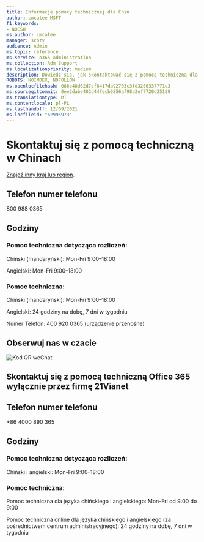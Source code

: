 ```yaml
---
title: Informacje pomocy technicznej dla Chin
author: cmcatee-MSFT
f1.keywords:
- NOCSH
ms.author: cmcatee
manager: scotv
audience: Admin
ms.topic: reference
ms.service: o365-administration
ms.collection: Adm_Support
ms.localizationpriority: medium
description: Dowiedz się, jak skontaktować się z pomocą techniczną dla swojego kraju lub regionu.
ROBOTS: NOINDEX, NOFOLLOW
ms.openlocfilehash: 080e48d62d7ef6417da92703c3fd3266337771e3
ms.sourcegitcommit: 0ee2dabe402d44fecb6856af98a2ef7720d25189
ms.translationtype: MT
ms.contentlocale: pl-PL
ms.lasthandoff: 12/09/2021
ms.locfileid: "62995973"
---
```

# <a name="contact-support-for-china"></a>Skontaktuj się z pomocą techniczną w Chinach

[Znajdź inny kraj lub region](../get-help-support.md).

## <a name="phone-number"></a>Telefon numer telefonu
800 988 0365

## <a name="hours"></a>Godziny
### <a name="billing-support"></a>Pomoc techniczna dotycząca rozliczeń:

Chiński (mandaryński): Mon-Fri 9:00–18:00

Angielski: Mon-Fri 9:00–18:00

### <a name="technical-support"></a>Pomoc techniczna:

Chiński (mandaryński): Mon-Fri 9:00–18:00

Angielski: 24 godziny na dobę, 7 dni w tygodniu

Numer Telefon: 400 920 0365 (urządzenie przenośne)

## <a name="follow-us-on-wechat"></a>Obserwuj nas w czacie
![Kod QR weChat.](../../media/4d8fe09c-1a11-4cd8-be4c-75add8dccddd.jpg)

## <a name="contact-support-for-office-365-operated-by-21vianet-only"></a>Skontaktuj się z pomocą techniczną Office 365 wyłącznie przez firmę 21Vianet
## <a name="phone-number"></a>Telefon numer telefonu
+86 4000 890 365

## <a name="hours"></a>Godziny
### <a name="billing-support"></a>Pomoc techniczna dotycząca rozliczeń:

Chiński i angielski: Mon-Fri 9:00–18:00

### <a name="technical-support"></a>Pomoc techniczna:

Pomoc techniczna dla języka chińskiego i angielskiego: Mon-Fri od 9:00 do 9:00

Pomoc techniczna online dla języka chińskiego i angielskiego (za pośrednictwem centrum administracyjnego): 24 godziny na dobę, 7 dni w tygodniu
